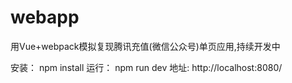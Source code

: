 # webapp
用Vue+webpack模拟复现腾讯充值(微信公众号)单页应用,持续开发中


安装：  npm install
运行：  npm run dev
地址:   http://localhost:8080/
